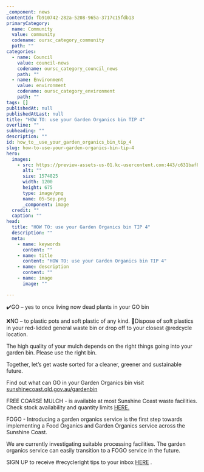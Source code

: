 ```yaml
---
_component: news
contentId: fb910742-282a-5208-965a-3717c15fdb13
primaryCategory:
  name: Community
  value: community
  codename: oursc_category_community
  path: ""
categories:
  - name: Council
    value: council-news
    codename: oursc_category_council_news
    path: ""
  - name: Environment
    value: environment
    codename: oursc_category_environment
    path: ""
tags: []
publishedAt: null
publishedAtLast: null
title: "HOW TO: use your Garden Organics bin TIP 4"
overline: ""
subheading: ""
description: ""
id: how_to__use_your_garden_organics_bin_tip_4
slug: how-to-use-your-garden-organics-bin-tip-4
hero:
  images:
    - src: https://preview-assets-us-01.kc-usercontent.com:443/c631baf8-1b46-001f-580c-d0001b68b4a8/15c082ed-3c2d-42a8-8397-c5720047a35b/05-Sep.png
      alt: ""
      size: 1574825
      width: 1200
      height: 675
      type: image/png
      name: 05-Sep.png
      _component: image
  credit: ""
  caption: ""
head:
  title: "HOW TO: use your Garden Organics bin TIP 4"
  description: ""
  meta:
    - name: keywords
      content: ""
    - name: title
      content: "HOW TO: use your Garden Organics bin TIP 4"
    - name: description
      content: ""
    - name: image
      image: ""

---
```

✔️GO – yes to once living now dead plants in your GO bin

❌NO – to plastic pots and soft plastic of any kind. 🤔Dispose of soft plastics in your red-lidded general waste bin or drop off to your closest @redcycle location.

The high quality of your mulch depends on the right things going into your garden bin. Please use the right bin.

Together, let’s get waste sorted for a cleaner, greener and sustainable future.

Find out what can GO in your Garden Organics bin visit [sunshinecoast.qld.gov.au/gardenbin](https://www.sunshinecoast.qld.gov.au/Living-and-Community/Waste-and-Recycling/Bin-Collection-Services/Garden-Waste-Bin-Collection)


FREE COARSE MULCH - is available at most Sunshine Coast waste facilities. Check stock availability and quantity limits [HERE.](https://www.sunshinecoast.qld.gov.au/Living-and-Community/Waste-and-Recycling/Mulch-and-Crushed-Concrete-Sales)


FOGO - Introducing a garden organics service is the first step towards implementing a Food Organics and Garden Organics service across the Sunshine Coast.

We are currently investigating suitable processing facilities. The garden organics service can easily transition to a FOGO service in the future.

SIGN UP to receive #recycleright tips to your inbox [HERE](https://mailchi.mp/2287f8b9d8be/garden-waste-bin-service)
.
